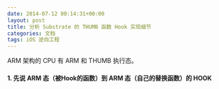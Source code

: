 ```yaml
---
date: 2014-07-12 00:14:31+00:00
layout: post
title: 分析 Substrate 的 THUMB 函数 Hook 实现细节
categories: 文档
tags: iOS 逆向工程
---
```


ARM 架构的 CPU 有 ARM 和 THUMB 执行态。

#### 1. 先说 ARM 态（被Hook的函数）到 ARM 态（自己的替换函数）的 HOOK

 
